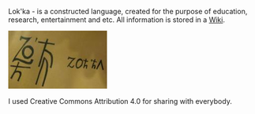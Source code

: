 Lok'ka - is a constructed language, created for the purpose of education, research, entertainment and etc.
All information is stored in a [Wiki](https://github.com/fromarcanum/lokka/wiki).

![Logo](https://github.com/fromarcanum/lokka/blob/master/notes/lokkalogosmall.JPG)

I used Creative Commons Attribution 4.0 for sharing with everybody.
